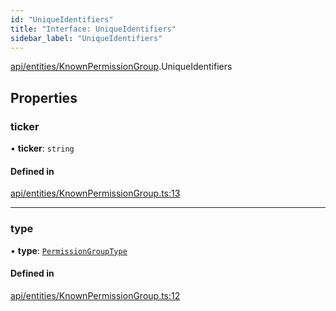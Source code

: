```yaml
---
id: "UniqueIdentifiers"
title: "Interface: UniqueIdentifiers"
sidebar_label: "UniqueIdentifiers"
---
```


[api/entities/KnownPermissionGroup](../../../../../modules/API/Entities/KnownPermissionGroup/KnownPermissionGroup.md).UniqueIdentifiers

## Properties

### ticker

• **ticker**: `string`

#### Defined in

[api/entities/KnownPermissionGroup.ts:13](https://github.com/PolymeshAssociation/polymesh-sdk/blob/2d3ac2aea/src/api/entities/KnownPermissionGroup.ts#L13)

___

### type

• **type**: [`PermissionGroupType`](../../../../../enums/Types/PermissionGroupType/PermissionGroupType.md)

#### Defined in

[api/entities/KnownPermissionGroup.ts:12](https://github.com/PolymeshAssociation/polymesh-sdk/blob/2d3ac2aea/src/api/entities/KnownPermissionGroup.ts#L12)
